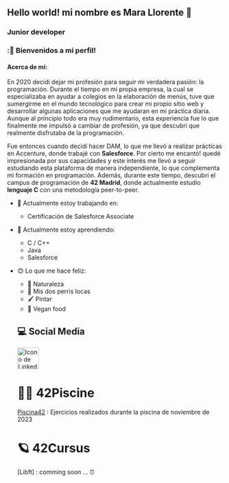 ## Hello world! mi nombre es Mara Llorente 👋

### Junior developer 

### :🐰 Bienvenidos a mi perfil!

#### Acerca de mi:

En 2020 decidí dejar mi profesión para seguir mi verdadera pasión: la programación. Durante el tiempo en mi propia empresa, la cual se especializaba en ayudar a colegios en la elaboración de menús, tuve que sumergirme en el mundo tecnológico para crear mi propio sitio web y desarrollar algunas aplicaciones que me ayudaran en mi práctica diaria. Aunque al principio todo era muy rudimentario, esta experiencia fue lo que finalmente me impulsó a cambiar de profesión, ya que descubrí que realmente disfrutaba de la programación.

Fue entonces cuando decidí hacer DAM, lo que me llevó a realizar prácticas en Accenture, donde trabajé con **Salesforce**. Por cierto me encantó! quedé impresionada por sus capacidades y este interés me llevó a seguir estudiando esta plataforma de manera independiente, lo que complementa mi formación en programación. Además, durante este tiempo, descubrí el campus de programación de **42 Madrid**, donde actualmente estudio **lenguaje C** con una metodología peer-to-peer.

- 🔭 Actualmente estoy trabajando en:
  * Certificación de Salesforce Associate
    
- 🌱 Actualmente estoy aprendiendo:
  * C / C++
  * Java
  * Salesforce
    
- 😊 Lo que me hace feliz: 
  * 🌳 Naturaleza
  * 🐶 Mis dos perris locas
  * 🖌️ Pintar
  * 🥗 Vegan food
    
  ## 💻 Social Media
  <a href="https://www.linkedin.com/in/marallorente/">
  <img src="https://upload.wikimedia.org/wikipedia/commons/c/ca/LinkedIn_logo_initials.png" alt="Icono de LinkedIn" width="50" height="50">
  </a>

  # 🏊‍♀️ 42Piscine
  [Piscina42](https://github.com/marallorente/piscina42) : Ejercicios realizados durante la piscina de noviembre de 2023
  
  # 🪐 42Cursus
  [Libft] : comming soon ... ⏰ 
